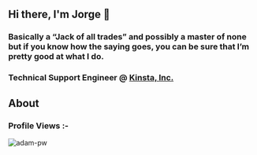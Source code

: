## Hi there, I'm Jorge 👋 
<h3>Basically a “Jack of all trades” and possibly a master of none but if you know how the saying goes, you can be sure that I’m pretty good at what I do.</h3>
<h3>Technical Support Engineer @ <a href="https://kinsta.com">Kinsta, Inc.</a>

<h2>About</h2>
<p align="right"> <h3>Profile Views :-</h3> <img src="https://komarev.com/ghpvc/?username=alltrad3s&label=Profile%20views&color=0e75b6&style=flat"
    alt="adam-pw" /> 
</p>
<!--
**alltrad3s/alltrad3s** is a ✨ _special_ ✨ repository because its `README.md` (this file) appears on your GitHub profile.

Here are some ideas to get you started:

- 🔭 I’m currently working on ...
- 🌱 I’m currently learning ...
- 👯 I’m looking to collaborate on ...
- 🤔 I’m looking for help with ...
- 💬 Ask me about ...
- 📫 How to reach me: ...
- 😄 Pronouns: ...
- ⚡ Fun fact: ...
-->
